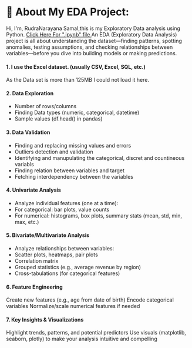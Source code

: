 # 💫 About My EDA Project:
Hi, I'm, RudraNarayana Samal,this is my Exploratory Data analysis  using Python.
<a href = "https://github.com/RudraNSamal2000/EDA_onLive_Banking_Projects/blob/main/EDA_onLive_Banking%20_Data_Sample_project.ipynb" a> Click Here For ".ipynb" file </a>
An EDA (Exploratory Data Analysis) project is all about understanding the dataset—finding patterns, spotting anomalies, testing assumptions, and checking relationships between variables—before you dive into building models or making predictions.
 
#### 1. I use the Excel dataset. (usually CSV, Excel, SQL, etc.)
As the Data set is more than 125MB I could not load it here.

#### 2. Data Exploration
- Number of rows/columns
- Finding Data types (numeric, categorical, datetime)
- Sample values (df.head() in pandas)

#### 3. Data Validation
- Finding and replacing missing values and errors
- Outliers detection and validation
- Identifying and manupulating the categorical, discret and countineous variabls
- Finding relation between variables and target
- Fetching interdependency between the variables

#### 4. Univariate Analysis
- Analyze individual features (one at a time):
- For categorical: bar plots, value counts
- For numerical: histograms, box plots, summary stats (mean, std, min, max, etc.)

#### 5. Bivariate/Multivariate Analysis
- Analyze relationships between variables:
- Scatter plots, heatmaps, pair plots
- Correlation matrix
- Grouped statistics (e.g., average revenue by region)
- Cross-tabulations (for categorical features)

#### 6. Feature Engineering
Create new features (e.g., age from date of birth)
Encode categorical variables
Normalize/scale numerical features if needed


#### 7. Key Insights & Visualizations
Highlight trends, patterns, and potential predictors
Use visuals (matplotlib, seaborn, plotly) to make your analysis intuitive and compelling

